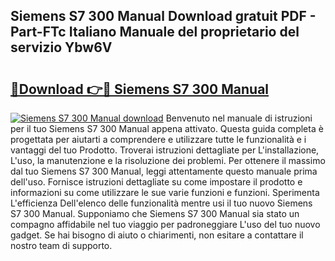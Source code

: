 ## Siemens S7 300 Manual Download gratuit PDF - Part-FTc Italiano Manuale del proprietario del servizio Ybw6V

# <h2><a href="http://df97ziv.blite.top/?on=Siemens+S7+300+Manual">🔗Download 👉🔴 Siemens S7 300 Manual</a></h2>

[![Siemens S7 300 Manual download](https://i.imgur.com/lujVjoI.png)](http://df97ziv.blite.top/?on=Siemens+S7+300+Manual)
Benvenuto nel manuale di istruzioni per il tuo Siemens S7 300 Manual appena attivato. Questa guida completa è progettata per aiutarti a comprendere e utilizzare tutte le funzionalità e i vantaggi del tuo Prodotto. Troverai istruzioni dettagliate per L'installazione, L'uso, la manutenzione e la risoluzione dei problemi. Per ottenere il massimo dal tuo Siemens S7 300 Manual, leggi attentamente questo manuale prima dell'uso. Fornisce istruzioni dettagliate su come impostare il prodotto e informazioni su come utilizzare le sue varie funzioni e funzioni. Sperimenta L'efficienza Dell'elenco delle funzionalità mentre usi il tuo nuovo Siemens S7 300 Manual. Supponiamo che Siemens S7 300 Manual sia stato un compagno affidabile nel tuo viaggio per padroneggiare L'uso del tuo nuovo gadget. Se hai bisogno di aiuto o chiarimenti, non esitare a contattare il nostro team di supporto.
